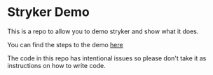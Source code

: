 # Stryker Demo

This is a repo to allow you to demo stryker and show what it does.

You can find the steps to the demo [here](DemoSteps.md)

The code in this repo has intentional issues so please don't take it as instructions on how to write code.
